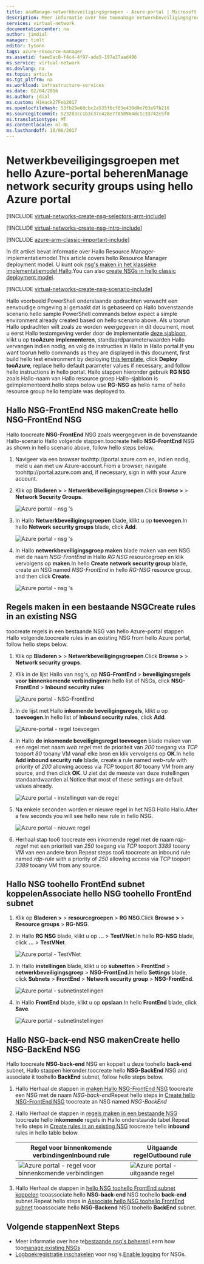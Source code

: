 ```yaml
---
title: aaaManage-netwerkbeveiligingsgroepen - Azure-portal | Microsoft Docs
description: Meer informatie over hoe toomanage netwerkbeveiligingsgroepen met hello Azure-portal.
services: virtual-network
documentationcenter: na
author: jimdial
manager: timlt
editor: tysonn
tags: azure-resource-manager
ms.assetid: faee5ac8-f4c4-4f97-ade5-197a37aad496
ms.service: virtual-network
ms.devlang: na
ms.topic: article
ms.tgt_pltfrm: na
ms.workload: infrastructure-services
ms.date: 02/04/2016
ms.author: jdial
ms.custom: H1Hack27Feb2017
ms.openlocfilehash: 53fb29e60cbc2a535f6cf03e430d9e703e97b216
ms.sourcegitcommit: 523283cc1b3c37c428e77850964dc1c33742c5f0
ms.translationtype: MT
ms.contentlocale: nl-NL
ms.lasthandoff: 10/06/2017
---
```

# <a name="manage-network-security-groups-using-hello-azure-portal"></a><span data-ttu-id="c7fb6-103">Netwerkbeveiligingsgroepen met hello Azure-portal beheren</span><span class="sxs-lookup"><span data-stu-id="c7fb6-103">Manage network security groups using hello Azure portal</span></span>

[!INCLUDE [virtual-networks-create-nsg-selectors-arm-include](../../includes/virtual-networks-create-nsg-selectors-arm-include.md)]

[!INCLUDE [virtual-networks-create-nsg-intro-include](../../includes/virtual-networks-create-nsg-intro-include.md)]

[!INCLUDE [azure-arm-classic-important-include](../../includes/azure-arm-classic-important-include.md)]

<span data-ttu-id="c7fb6-104">In dit artikel bevat informatie over Hallo Resource Manager-implementatiemodel.</span><span class="sxs-lookup"><span data-stu-id="c7fb6-104">This article covers hello Resource Manager deployment model.</span></span> <span data-ttu-id="c7fb6-105">U kunt ook [nsg's maken in het klassieke implementatiemodel Hallo](virtual-networks-create-nsg-classic-ps.md).</span><span class="sxs-lookup"><span data-stu-id="c7fb6-105">You can also [create NSGs in hello classic deployment model](virtual-networks-create-nsg-classic-ps.md).</span></span>

[!INCLUDE [virtual-networks-create-nsg-scenario-include](../../includes/virtual-networks-create-nsg-scenario-include.md)]

<span data-ttu-id="c7fb6-106">Hallo voorbeeld PowerShell onderstaande opdrachten verwacht een eenvoudige omgeving al gemaakt dat is gebaseerd op Hallo bovenstaande scenario.</span><span class="sxs-lookup"><span data-stu-id="c7fb6-106">hello sample PowerShell commands below expect a simple environment already created based on hello scenario above.</span></span> <span data-ttu-id="c7fb6-107">Als u toorun Hallo opdrachten wilt zoals ze worden weergegeven in dit document, moet u eerst Hallo testomgeving verder door de implementatie [deze sjabloon](http://github.com/telmosampaio/azure-templates/tree/master/201-IaaS-WebFrontEnd-SQLBackEnd), klikt u op **tooAzure implementeren**, standaardparameterwaarden Hallo vervangen indien nodig, en volg de instructies in Hallo in Hallo portal.</span><span class="sxs-lookup"><span data-stu-id="c7fb6-107">If you want toorun hello commands as they are displayed in this document, first build hello test environment by deploying [this template](http://github.com/telmosampaio/azure-templates/tree/master/201-IaaS-WebFrontEnd-SQLBackEnd), click **Deploy tooAzure**, replace hello default parameter values if necessary, and follow hello instructions in hello portal.</span></span> <span data-ttu-id="c7fb6-108">Hallo stappen hieronder gebruik **RG NSG** zoals Hallo-naam van Hallo resource groep Hallo-sjabloon is geïmplementeerd.</span><span class="sxs-lookup"><span data-stu-id="c7fb6-108">hello steps below use **RG-NSG** as hello name of hello resource group hello template was deployed to.</span></span>

## <a name="create-hello-nsg-frontend-nsg"></a><span data-ttu-id="c7fb6-109">Hallo NSG-FrontEnd NSG maken</span><span class="sxs-lookup"><span data-stu-id="c7fb6-109">Create hello NSG-FrontEnd NSG</span></span>
<span data-ttu-id="c7fb6-110">Hallo toocreate **NSG-FrontEnd** NSG zoals weergegeven in de bovenstaande Hallo-scenario Hallo volgende stappen.</span><span class="sxs-lookup"><span data-stu-id="c7fb6-110">toocreate hello **NSG-FrontEnd** NSG as shown in hello scenario above, follow hello steps below.</span></span>

1. <span data-ttu-id="c7fb6-111">Navigeer via een browser toohttp://portal.azure.com en, indien nodig, meld u aan met uw Azure-account.</span><span class="sxs-lookup"><span data-stu-id="c7fb6-111">From a browser, navigate toohttp://portal.azure.com and, if necessary, sign in with your Azure account.</span></span>
2. <span data-ttu-id="c7fb6-112">Klik op **Bladeren >** > **Netwerkbeveiligingsgroepen**.</span><span class="sxs-lookup"><span data-stu-id="c7fb6-112">Click **Browse >** > **Network Security Groups**.</span></span>
   
    ![Azure portal - nsg 's](./media/virtual-networks-create-nsg-arm-pportal/figure11.png)
3. <span data-ttu-id="c7fb6-114">In Hallo **Netwerkbeveiligingsgroepen** blade, klikt u op **toevoegen**.</span><span class="sxs-lookup"><span data-stu-id="c7fb6-114">In hello **Network security groups** blade, click **Add**.</span></span>
   
    ![Azure portal - nsg 's](./media/virtual-networks-create-nsg-arm-pportal/figure12.png)
4. <span data-ttu-id="c7fb6-116">In Hallo **netwerkbeveiligingsgroep maken** blade maken van een NSG met de naam *NSG-FrontEnd* in Hallo *RG NSG* resourcegroep en klik vervolgens op **maken**.</span><span class="sxs-lookup"><span data-stu-id="c7fb6-116">In hello **Create network security group** blade, create an NSG named *NSG-FrontEnd* in hello *RG-NSG* resource group, and then click **Create**.</span></span>
   
    ![Azure portal - nsg 's](./media/virtual-networks-create-nsg-arm-pportal/figure13.png)

## <a name="create-rules-in-an-existing-nsg"></a><span data-ttu-id="c7fb6-118">Regels maken in een bestaande NSG</span><span class="sxs-lookup"><span data-stu-id="c7fb6-118">Create rules in an existing NSG</span></span>
<span data-ttu-id="c7fb6-119">toocreate regels in een bestaande NSG van hello Azure-portal stappen Hallo volgende.</span><span class="sxs-lookup"><span data-stu-id="c7fb6-119">toocreate rules in an existing NSG from hello Azure portal, follow hello steps below.</span></span>

1. <span data-ttu-id="c7fb6-120">Klik op **Bladeren >** > **Netwerkbeveiligingsgroepen**.</span><span class="sxs-lookup"><span data-stu-id="c7fb6-120">Click **Browse >** > **Network security groups**.</span></span>
2. <span data-ttu-id="c7fb6-121">Klik in de lijst Hallo van nsg's, op **NSG-FrontEnd** > **beveiligingsregels voor binnenkomende verbindingen**</span><span class="sxs-lookup"><span data-stu-id="c7fb6-121">In hello list of NSGs, click **NSG-FrontEnd** > **Inbound security rules**</span></span>
   
    ![Azure portal - NSG-FrontEnd](./media/virtual-networks-create-nsg-arm-pportal/figure2.png)
3. <span data-ttu-id="c7fb6-123">In de lijst met Hallo **inkomende beveiligingsregels**, klikt u op **toevoegen**.</span><span class="sxs-lookup"><span data-stu-id="c7fb6-123">In hello list of **Inbound security rules**, click **Add**.</span></span>
   
    ![Azure-portal - regel toevoegen](./media/virtual-networks-create-nsg-arm-pportal/figure3.png)
4. <span data-ttu-id="c7fb6-125">In Hallo **de inkomende beveiligingsregel toevoegen** blade maken van een regel met naam *web regel* met de prioriteit van *200* toegang via *TCP* tooport *80* tooany VM vanaf elke bron en klik vervolgens op **OK**.</span><span class="sxs-lookup"><span data-stu-id="c7fb6-125">In hello **Add inbound security rule** blade, create a rule named *web-rule* with priority of *200* allowing access via *TCP* tooport *80* tooany VM from any source, and then click **OK**.</span></span> <span data-ttu-id="c7fb6-126">U ziet dat de meeste van deze instellingen standaardwaarden al.</span><span class="sxs-lookup"><span data-stu-id="c7fb6-126">Notice that most of these settings are default values already.</span></span>
   
    ![Azure portal - instellingen van de regel](./media/virtual-networks-create-nsg-arm-pportal/figure4.png)
5. <span data-ttu-id="c7fb6-128">Na enkele seconden worden er nieuwe regel in het NSG Hallo Hallo.</span><span class="sxs-lookup"><span data-stu-id="c7fb6-128">After a few seconds you will see hello new rule in hello NSG.</span></span>
   
    ![Azure portal - nieuwe regel](./media/virtual-networks-create-nsg-arm-pportal/figure5.png)
6. <span data-ttu-id="c7fb6-130">Herhaal stap too6 toocreate een inkomende regel met de naam *rdp-regel* met een prioriteit van *250* toegang via *TCP* tooport *3389* tooany VM van een andere bron.</span><span class="sxs-lookup"><span data-stu-id="c7fb6-130">Repeat steps  too6 toocreate an inbound rule named *rdp-rule* with a priority of *250* allowing access via *TCP* tooport *3389* tooany VM from any source.</span></span>

## <a name="associate-hello-nsg-toohello-frontend-subnet"></a><span data-ttu-id="c7fb6-131">Hallo NSG toohello FrontEnd subnet koppelen</span><span class="sxs-lookup"><span data-stu-id="c7fb6-131">Associate hello NSG toohello FrontEnd subnet</span></span>
1. <span data-ttu-id="c7fb6-132">Klik op **Bladeren >** > **resourcegroepen** > **RG NSG**.</span><span class="sxs-lookup"><span data-stu-id="c7fb6-132">Click **Browse >** > **Resource groups** > **RG-NSG**.</span></span>
2. <span data-ttu-id="c7fb6-133">In Hallo **RG NSG** blade, klikt u op **...**   >  **TestVNet**.</span><span class="sxs-lookup"><span data-stu-id="c7fb6-133">In hello **RG-NSG** blade, click **...** > **TestVNet**.</span></span>
   
    ![Azure portal - TestVNet](./media/virtual-networks-create-nsg-arm-pportal/figure14.png)
3. <span data-ttu-id="c7fb6-135">In Hallo **instellingen** blade, klikt u op **subnetten** > **FrontEnd** > **netwerkbeveiligingsgroep**  >  **NSG-FrontEnd**.</span><span class="sxs-lookup"><span data-stu-id="c7fb6-135">In hello **Settings** blade, click **Subnets** > **FrontEnd** > **Network security group** > **NSG-FrontEnd**.</span></span>
   
    ![Azure portal - subnetinstellingen](./media/virtual-networks-create-nsg-arm-pportal/figure15.png)
4. <span data-ttu-id="c7fb6-137">In Hallo **FrontEnd** blade, klikt u op **opslaan**.</span><span class="sxs-lookup"><span data-stu-id="c7fb6-137">In hello **FrontEnd** blade, click **Save**.</span></span>
   
    ![Azure portal - subnetinstellingen](./media/virtual-networks-create-nsg-arm-pportal/figure16.png)

## <a name="create-hello-nsg-backend-nsg"></a><span data-ttu-id="c7fb6-139">Hallo NSG-back-end NSG maken</span><span class="sxs-lookup"><span data-stu-id="c7fb6-139">Create hello NSG-BackEnd NSG</span></span>
<span data-ttu-id="c7fb6-140">Hallo toocreate **NSG-back-end** NSG en koppelt u deze toohello **back-end** subnet, Hallo stappen hieronder.</span><span class="sxs-lookup"><span data-stu-id="c7fb6-140">toocreate hello **NSG-BackEnd** NSG and associate it toohello **BackEnd** subnet, follow hello steps below.</span></span>

1. <span data-ttu-id="c7fb6-141">Hallo Herhaal de stappen in [maken Hallo NSG-FrontEnd NSG](#Create-the-NSG-FrontEnd-NSG) toocreate een NSG met de naam *NSG-back-end*</span><span class="sxs-lookup"><span data-stu-id="c7fb6-141">Repeat hello steps in [Create hello NSG-FrontEnd NSG](#Create-the-NSG-FrontEnd-NSG) toocreate an NSG named *NSG-BackEnd*</span></span>
2. <span data-ttu-id="c7fb6-142">Hallo Herhaal de stappen in [regels maken in een bestaande NSG](#Create-rules-in-an-existing-NSG) toocreate hello **inkomende** regels in Hallo onderstaande tabel.</span><span class="sxs-lookup"><span data-stu-id="c7fb6-142">Repeat hello steps in [Create rules in an existing NSG](#Create-rules-in-an-existing-NSG) toocreate hello **inbound** rules in hello table below.</span></span>
   
   | <span data-ttu-id="c7fb6-143">Regel voor binnenkomende verbindingen</span><span class="sxs-lookup"><span data-stu-id="c7fb6-143">Inbound rule</span></span> | <span data-ttu-id="c7fb6-144">Uitgaande regel</span><span class="sxs-lookup"><span data-stu-id="c7fb6-144">Outbound rule</span></span> |
   | --- | --- |
   | ![Azure portal - regel voor binnenkomende verbindingen](./media/virtual-networks-create-nsg-arm-pportal/figure17.png) |![Azure portal - uitgaande regel](./media/virtual-networks-create-nsg-arm-pportal/figure18.png) |
3. <span data-ttu-id="c7fb6-147">Hallo Herhaal de stappen in [hello NSG toohello FrontEnd subnet koppelen](#Associate-the-NSG-to-the-FrontEnd-subnet) tooassociate hello **NSG-back-end** NSG toohello **back-end** subnet.</span><span class="sxs-lookup"><span data-stu-id="c7fb6-147">Repeat hello steps in [Associate hello NSG toohello FrontEnd subnet](#Associate-the-NSG-to-the-FrontEnd-subnet) tooassociate hello **NSG-Backend** NSG toohello **BackEnd** subnet.</span></span>

## <a name="next-steps"></a><span data-ttu-id="c7fb6-148">Volgende stappen</span><span class="sxs-lookup"><span data-stu-id="c7fb6-148">Next Steps</span></span>
* <span data-ttu-id="c7fb6-149">Meer informatie over hoe te[bestaande nsg's beheren](virtual-network-manage-nsg-arm-portal.md)</span><span class="sxs-lookup"><span data-stu-id="c7fb6-149">Learn how too[manage existing NSGs](virtual-network-manage-nsg-arm-portal.md)</span></span>
* <span data-ttu-id="c7fb6-150">[Logboekregistratie inschakelen](virtual-network-nsg-manage-log.md) voor nsg's.</span><span class="sxs-lookup"><span data-stu-id="c7fb6-150">[Enable logging](virtual-network-nsg-manage-log.md) for NSGs.</span></span>

